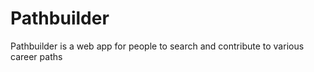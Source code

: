 # Pathbuilder
Pathbuilder is a web app for people to search and contribute  to various career paths
